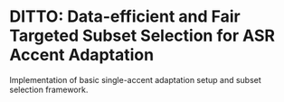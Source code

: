 # DITTO: Data-efficient and Fair Targeted Subset Selection for ASR Accent Adaptation

Implementation of basic single-accent adaptation setup and subset selection framework.
